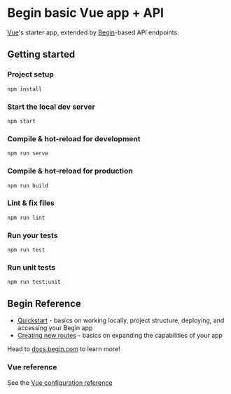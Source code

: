 # Begin basic Vue app + API

[Vue](https://vuejs.org)'s starter app, extended by [Begin](https://begin.com)-based API endpoints.


## Getting started

### Project setup
```
npm install
```


### Start the local dev server
```
npm start
```


### Compile & hot-reload for development
```
npm run serve
```


### Compile & hot-reload for production
```
npm run build
```


### Lint & fix files
```
npm run lint
```


### Run your tests
```
npm run test
```


### Run unit tests
```
npm run test:unit
```


## Begin Reference
- [Quickstart](https://docs.begin.com/en/guides/quickstart/) - basics on working locally, project structure, deploying, and accessing your Begin app
- [Creating new routes](https://docs.begin.com/en/functions/creating-new-functions) - basics on expanding the capabilities of your app

Head to [docs.begin.com](https://docs.begin.com/) to learn more!


### Vue reference
See the [Vue configuration reference](https://cli.vuejs.org/config/)





